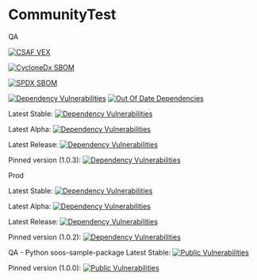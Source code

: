 # CommunityTest
QA


[![CSAF VEX](https://img.shields.io/endpoint?url=https%3A%2F%2Fqa-api-hooks.soos.io%2Fapi%2Fshieldsio-badges%3FbadgeType%3DVexSbom%26pid%3D7dqwrcwff%26)](https://qa-app.soos.io/research/repositories/github/soos-io/sample-project-npm?attributionFormat=csafvex)

[![CycloneDx SBOM](https://img.shields.io/endpoint?url=https%3A%2F%2Fqa-api-hooks.soos.io%2Fapi%2Fshieldsio-badges%3FbadgeType%3DCycloneDxSbom%26pid%3D7dqwrcwff%26)](https://qa-app.soos.io/research/repositories/github/soos-io/sample-project-npm?attributionFormat=cyclonedx)

[![SPDX SBOM](https://img.shields.io/endpoint?url=https%3A%2F%2Fqa-api-hooks.soos.io%2Fapi%2Fshieldsio-badges%3FbadgeType%3DSpdxSbom%26pid%3D7dqwrcwff%26)](https://qa-app.soos.io/research/repositories/github/soos-io/sample-project-npm?attributionFormat=spdx)

[![Dependency Vulnerabilities](https://img.shields.io/endpoint?url=https%3A%2F%2Fqa-api-hooks.soos.io%2Fapi%2Fshieldsio-badges%3FbadgeType%3DDependencyVulnerabilities%26pid%3D7dqwrcwff%26branchName%3Dmain)](https://qa-app.soos.io)
[![Out Of Date Dependencies](https://img.shields.io/endpoint?url=https%3A%2F%2Fqa-api-hooks.soos.io%2Fapi%2Fshieldsio-badges%3FbadgeType%3DOutOfDateDependencies%26pid%3D7dqwrcwff%26branchName%3Dmain)](https://qa-app.soos.io)

Latest Stable: [![Dependency Vulnerabilities](https://img.shields.io/endpoint?url=https%3A%2F%2Fqa-api-hooks.soos.io%2Fapi%2Fshieldsio-badges%3FbadgeType%3DDependencyVulnerabilities%26pid%3D7dqwrcwff%26branchName%3Dmain%26packageVersion%3Dlatest-stable)](https://qa-app.soos.io/research/packages/npm/@soos-io/sample-project)

Latest Alpha: [![Dependency Vulnerabilities](https://img.shields.io/endpoint?url=https%3A%2F%2Fqa-api-hooks.soos.io%2Fapi%2Fshieldsio-badges%3FbadgeType%3DDependencyVulnerabilities%26pid%3D7dqwrcwff%26branchName%3Dmain%26packageVersion%3Dlatest-alpha)](https://qa-app.soos.io/research/packages/npm/@soos-io/sample-project)

Latest Release: [![Dependency Vulnerabilities](https://img.shields.io/endpoint?url=https%3A%2F%2Fqa-api-hooks.soos.io%2Fapi%2Fshieldsio-badges%3FbadgeType%3DDependencyVulnerabilities%26pid%3D7dqwrcwff%26branchName%3Dmain%26packageVersion%3Dlatest)](https://qa-app.soos.io/research/packages/npm/@soos-io/sample-project)

Pinned version (1.0.3): [![Dependency Vulnerabilities](https://img.shields.io/endpoint?url=https%3A%2F%2Fqa-api-hooks.soos.io%2Fapi%2Fshieldsio-badges%3FbadgeType%3DDependencyVulnerabilities%26pid%3D7dqwrcwff%26branchName%3Dmain%26packageVersion%3D1.0.3)](https://qa-app.soos.io/research/packages/npm/@soos-io/sample-project/version/1.0.3)

Prod

Latest Stable: [![Dependency Vulnerabilities](https://img.shields.io/endpoint?url=https%3A%2F%2Fapi-hooks.soos.io%2Fapi%2Fshieldsio-badges%3FbadgeType%3DDependencyVulnerabilities%26pid%3Dmbq6nstrc%26branchName%3Dmain%26packageVersion%3Dlatest-stable)](https://app.soos.io/research/packages/npm/@soos-io/sample-project)

Latest Alpha: [![Dependency Vulnerabilities](https://img.shields.io/endpoint?url=https%3A%2F%2Fapi-hooks.soos.io%2Fapi%2Fshieldsio-badges%3FbadgeType%3DDependencyVulnerabilities%26pid%3Dmbq6nstrc%26branchName%3Dmain%26packageVersion%3Dlatest-alpha)](https://app.soos.io/research/packages/npm/@soos-io/sample-project)

Latest Release: [![Dependency Vulnerabilities](https://img.shields.io/endpoint?url=https%3A%2F%2Fapi-hooks.soos.io%2Fapi%2Fshieldsio-badges%3FbadgeType%3DDependencyVulnerabilities%26pid%3Dmbq6nstrc%26branchName%3Dmain%26packageVersion%3Dlatest)](https://app.soos.io/research/packages/npm/@soos-io/sample-project)

Pinned version (1.0.2): [![Dependency Vulnerabilities](https://img.shields.io/endpoint?url=https%3A%2F%2Fapi-hooks.soos.io%2Fapi%2Fshieldsio-badges%3FbadgeType%3DDependencyVulnerabilities%26pid%3Dmbq6nstrc%26branchName%3Dmain%26packageVersion%3D1.0.2)](https://app.soos.io/research/packages/npm/@soos-io/sample-project/version/1.0.2)

QA - Python soos-sample-package
Latest Stable: [![Public Vulnerabilities](https://img.shields.io/endpoint?url=https%3A%2F%2Fqa-api-hooks.soos.io%2Fapi%2Fshieldsio-badges%3FbadgeType%3DVulnerabilities%26pid%3Du2ghsgjpt%26branchName%3Dmain%26packageVersion%3Dlatest-stable)](https://qa-app.soos.io/research/packages/python/-/soos-sample-project)

Pinned version (1.0.0):  [![Public Vulnerabilities](https://img.shields.io/endpoint?url=https%3A%2F%2Fqa-api-hooks.soos.io%2Fapi%2Fshieldsio-badges%3FbadgeType%3DVulnerabilities%26pid%3Du2ghsgjpt%26branchName%3Dmain%26packageVersion%3D1.0.0)](https://qa-app.soos.io/research/packages/python/-/soos-sample-project/version/1.0.0)
